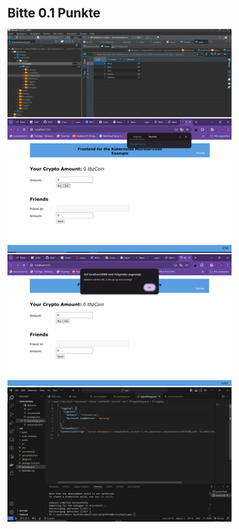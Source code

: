 # Bitte 0.1 Punkte
![HTML Seite](DBeaverConnection.png)
![HTML Seite](npmRunBuild.png)
![HTML Seite](FrontendDockerContainer.png)
![HTML Seite](ConnectionString.png)
